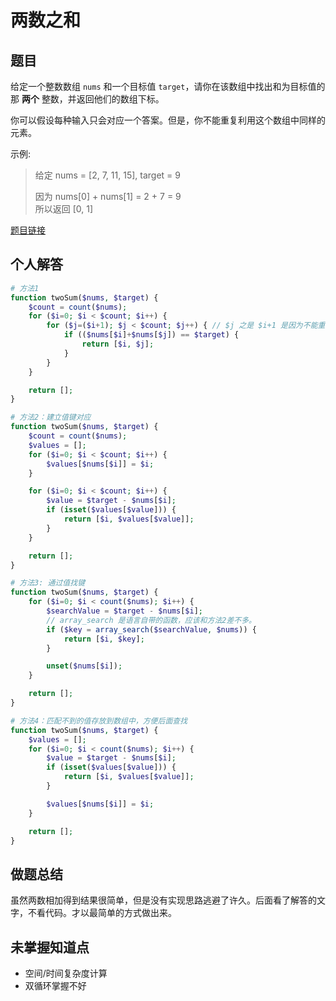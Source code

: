 # 两数之和

## 题目

给定一个整数数组 `nums` 和一个目标值 `target`，请你在该数组中找出和为目标值的那 **两个** 整数，并返回他们的数组下标。

你可以假设每种输入只会对应一个答案。但是，你不能重复利用这个数组中同样的元素。

示例:
> 给定 nums = [2, 7, 11, 15], target = 9
>
> 因为 nums[0] + nums[1] = 2 + 7 = 9   
> 所以返回 [0, 1]

[题目链接](https://leetcode-cn.com/problems/two-sum/)

## 个人解答

```php
# 方法1
function twoSum($nums, $target) {
    $count = count($nums);
    for ($i=0; $i < $count; $i++) { 
        for ($j=($i+1); $j < $count; $j++) { // $j 之是 $i+1 是因为不能重复利用数组中同样的元素。
            if (($nums[$i]+$nums[$j]) == $target) {
                return [$i, $j];
            }
        }
    }

    return [];
}

# 方法2：建立值键对应
function twoSum($nums, $target) {
    $count = count($nums);
    $values = [];
    for ($i=0; $i < $count; $i++) {
        $values[$nums[$i]] = $i;
    }

    for ($i=0; $i < $count; $i++) {
        $value = $target - $nums[$i];
        if (isset($values[$value])) {
            return [$i, $values[$value]];
        }
    }

    return [];
}

# 方法3: 通过值找键
function twoSum($nums, $target) {
    for ($i=0; $i < count($nums); $i++) {
        $searchValue = $target - $nums[$i];
        // array_search 是语言自带的函数，应该和方法2差不多。
        if ($key = array_search($searchValue, $nums)) {
            return [$i, $key];
        }

        unset($nums[$i]);
    }

    return [];
}

# 方法4：匹配不到的值存放到数组中，方便后面查找
function twoSum($nums, $target) {
    $values = [];
    for ($i=0; $i < count($nums); $i++) {
        $value = $target - $nums[$i];
        if (isset($values[$value])) {
            return [$i, $values[$value]];
        }

        $values[$nums[$i]] = $i;
    }

    return [];
}
```

## 做题总结

虽然两数相加得到结果很简单，但是没有实现思路逃避了许久。后面看了解答的文字，不看代码。才以最简单的方式做出来。

## 未掌握知道点

* 空间/时间复杂度计算
* 双循环掌握不好
